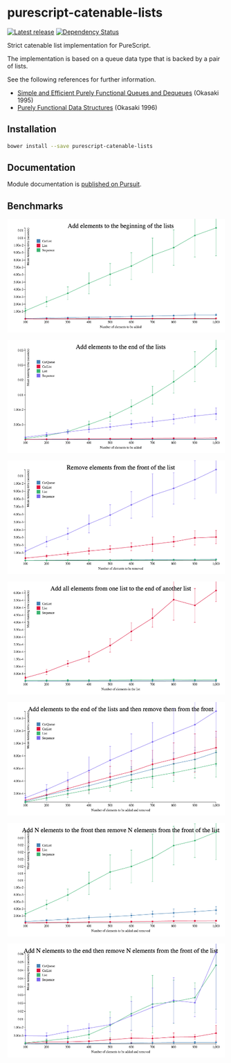 # purescript-catenable-lists

[![Latest release](http://img.shields.io/bower/v/purescript-catenable-lists.svg)](https://github.com/purescript/purescript-catenable-lists/releases)
[![Dependency Status](https://www.versioneye.com/user/projects/5620cf4f36d0ab00210009b6/badge.svg?style=flat)](https://www.versioneye.com/user/projects/5620cf4f36d0ab00210009b6)

Strict catenable list implementation for PureScript.

The implementation is based on a queue data type that is backed by a
pair of lists.

See the following references for further information.
* [Simple and Efficient Purely Functional Queues and Dequeues](http://www.westpoint.edu/eecs/SiteAssets/SitePages/Faculty%20Publication%20Documents/Okasaki/jfp95queue.pdf) (Okasaki 1995)
* [Purely Functional Data Structures](http://www.cs.cmu.edu/~rwh/theses/okasaki.pdf) (Okasaki 1996)

## Installation

```bash
bower install --save purescript-catenable-lists
```

## Documentation

Module documentation is [published on Pursuit](http://pursuit.purescript.org/packages/purescript-catenable-lists).

## Benchmarks

![cons](benchmarks/cons.png)

![snoc](benchmarks/snoc.png)

![uncons](benchmarks/uncons.png)

![append](benchmarks/append.png)

![snoc-uncons](benchmarks/snoc-uncons.png)

![cons-uncons-n](benchmarks/cons-uncons-n.png)

![snoc-uncons-n](benchmarks/snoc-uncons-n.png)
